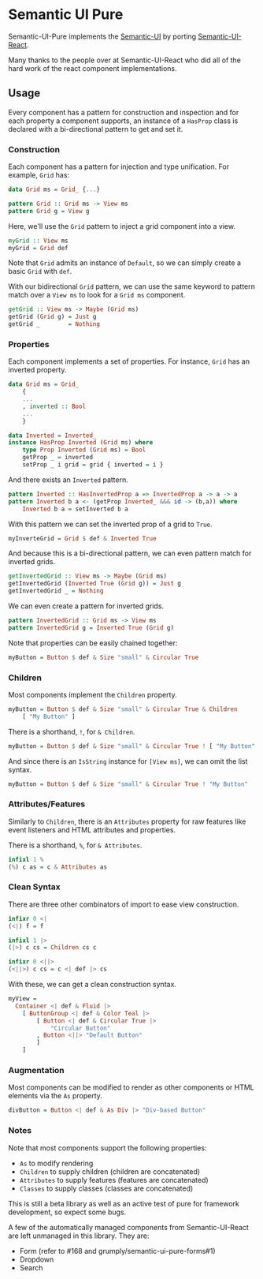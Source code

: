 # Semantic UI Pure

Semantic-UI-Pure implements the [Semantic-UI](https://semantic-ui.com/) by porting [Semantic-UI-React](https://react.semantic-ui.com/). 

Many thanks to the people over at Semantic-UI-React who did all of the hard work of the react component implementations.

## Usage

Every component has a pattern for construction and inspection and for each property a component supports, an instance of a `HasProp` class is declared with a bi-directional pattern to get and set it.

### Construction

Each component has a pattern for injection and type unification. For example, `Grid` has:

```haskell
data Grid ms = Grid_ {...}

pattern Grid :: Grid ms -> View ms
pattern Grid g = View g
```

Here, we'll use the `Grid` pattern to inject a grid component into a view. 

```haskell
myGrid :: View ms
myGrid = Grid def
```

Note that `Grid` admits an instance of `Default`, so we can simply create a basic `Grid` with `def`.

With our bidirectional `Grid` pattern, we can use the same keyword to pattern match over a `View ms` to look for a `Grid ms` component.

```haskell
getGrid :: View ms -> Maybe (Grid ms)
getGrid (Grid g) = Just g
getGrid _        = Nothing
```

### Properties

Each component implements a set of properties. For instance, `Grid` has an inverted property. 

```haskell
data Grid ms = Grid_
    { 
    ...
    , inverted :: Bool
    ...
    }

data Inverted = Inverted_
instance HasProp Inverted (Grid ms) where
    type Prop Inverted (Grid ms) = Bool
    getProp _ = inverted
    setProp _ i grid = grid { inverted = i }
```

And there exists an `Inverted` pattern.

```haskell
pattern Inverted :: HasInvertedProp a => InvertedProp a -> a -> a
pattern Inverted b a <- (getProp Inverted_ &&& id -> (b,a)) where
    Inverted b a = setInverted b a
```

With this pattern we can set the inverted prop of a grid to `True`.

```haskell
myInverteGrid = Grid $ def & Inverted True
```

And because this is a bi-directional pattern, we can even pattern match for inverted grids.

```haskell
getInvertedGrid :: View ms -> Maybe (Grid ms)
getInvertedGrid (Inverted True (Grid g)) = Just g
getInvertedGrid _ = Nothing
```

We can even create a pattern for inverted grids.

```haskell
pattern InvertedGrid :: Grid ms -> View ms
pattern InvertedGrid g = Inverted True (Grid g)
```

Note that properties can be easily chained together: 

```haskell
myButton = Button $ def & Size "small" & Circular True
```

### Children

Most components implement the `Children` property.

```haskell
myButton = Button $ def & Size "small" & Circular True & Children
    [ "My Button" ]
```

There is a shorthand, `!`, for `& Children`.

```haskell
myButton = Button $ def & Size "small" & Circular True ! [ "My Button" ]
```

And since there is an `IsString` instance for `[View ms]`, we can omit the list syntax.

```haskell
myButton = Button $ def & Size "small" & Circular True ! "My Button"
```

### Attributes/Features

Similarly to `Children`, there is an `Attributes` property for raw features like event listeners and HTML attributes and properties.

There is a shorthand, `%`, for `& Attributes`. 

```haskell
infixl 1 %
(%) c as = c & Attributes as
```

### Clean Syntax

There are three other combinators of import to ease view construction.

```haskell
infixr 0 <|
(<|) f = f

infixl 1 |>
(|>) c cs = Children cs c 

infixr 0 <||>
(<||>) c cs = c <| def |> cs
```

With these, we can get a clean construction syntax.

```haskell
myView =
  Container <| def & Fluid |>
    [ ButtonGroup <| def & Color Teal |>
        [ Button <| def & Circular True |> 
            "Circular Button" 
        , Button <||> "Default Button"
        ]
    ]
```

### Augmentation

Most components can be modified to render as other components or HTML elements via the `As` property.

```haskell
divButton = Button <| def & As Div |> "Div-based Button"
```

### Notes

Note that most components support the following properties:

* `As` to modify rendering 
* `Children` to supply children (children are concatenated)
* `Attributes` to supply features (features are concatenated)
* `Classes` to supply classes (classes are concatenated)

This is still a beta library as well as an active test of pure for framework development, so expect some bugs. 

A few of the automatically managed components from Semantic-UI-React are left unmanaged in this library. They are:

* Form (refer to #168 and grumply/semantic-ui-pure-forms#1)
* Dropdown
* Search

